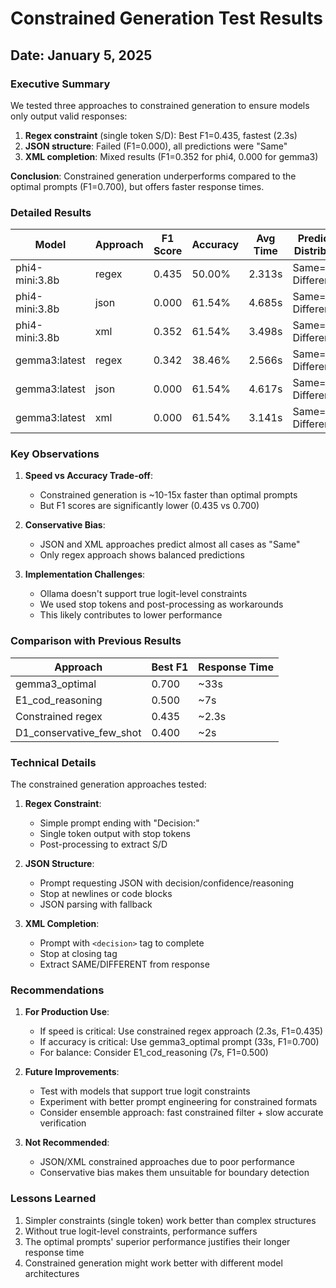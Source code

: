 # Constrained Generation Test Results

## Date: January 5, 2025

### Executive Summary

We tested three approaches to constrained generation to ensure models only output valid responses:
1. **Regex constraint** (single token S/D): Best F1=0.435, fastest (2.3s)
2. **JSON structure**: Failed (F1=0.000), all predictions were "Same"
3. **XML completion**: Mixed results (F1=0.352 for phi4, 0.000 for gemma3)

**Conclusion**: Constrained generation underperforms compared to the optimal prompts (F1=0.700), but offers faster response times.

### Detailed Results

| Model | Approach | F1 Score | Accuracy | Avg Time | Prediction Distribution |
|-------|----------|----------|----------|----------|------------------------|
| phi4-mini:3.8b | regex | 0.435 | 50.00% | 2.313s | Same=13, Different=13 |
| phi4-mini:3.8b | json | 0.000 | 61.54% | 4.685s | Same=26, Different=0 |
| phi4-mini:3.8b | xml | 0.352 | 61.54% | 3.498s | Same=22, Different=4 |
| gemma3:latest | regex | 0.342 | 38.46% | 2.566s | Same=18, Different=8 |
| gemma3:latest | json | 0.000 | 61.54% | 4.617s | Same=26, Different=0 |
| gemma3:latest | xml | 0.000 | 61.54% | 3.141s | Same=26, Different=0 |

### Key Observations

1. **Speed vs Accuracy Trade-off**:
   - Constrained generation is ~10-15x faster than optimal prompts
   - But F1 scores are significantly lower (0.435 vs 0.700)

2. **Conservative Bias**:
   - JSON and XML approaches predict almost all cases as "Same"
   - Only regex approach shows balanced predictions

3. **Implementation Challenges**:
   - Ollama doesn't support true logit-level constraints
   - We used stop tokens and post-processing as workarounds
   - This likely contributes to lower performance

### Comparison with Previous Results

| Approach | Best F1 | Response Time |
|----------|---------|---------------|
| gemma3_optimal | 0.700 | ~33s |
| E1_cod_reasoning | 0.500 | ~7s |
| Constrained regex | 0.435 | ~2.3s |
| D1_conservative_few_shot | 0.400 | ~2s |

### Technical Details

The constrained generation approaches tested:

1. **Regex Constraint**:
   - Simple prompt ending with "Decision:"
   - Single token output with stop tokens
   - Post-processing to extract S/D

2. **JSON Structure**:
   - Prompt requesting JSON with decision/confidence/reasoning
   - Stop at newlines or code blocks
   - JSON parsing with fallback

3. **XML Completion**:
   - Prompt with `<decision>` tag to complete
   - Stop at closing tag
   - Extract SAME/DIFFERENT from response

### Recommendations

1. **For Production Use**:
   - If speed is critical: Use constrained regex approach (2.3s, F1=0.435)
   - If accuracy is critical: Use gemma3_optimal prompt (33s, F1=0.700)
   - For balance: Consider E1_cod_reasoning (7s, F1=0.500)

2. **Future Improvements**:
   - Test with models that support true logit constraints
   - Experiment with better prompt engineering for constrained formats
   - Consider ensemble approach: fast constrained filter + slow accurate verification

3. **Not Recommended**:
   - JSON/XML constrained approaches due to poor performance
   - Conservative bias makes them unsuitable for boundary detection

### Lessons Learned

1. Simpler constraints (single token) work better than complex structures
2. Without true logit-level constraints, performance suffers
3. The optimal prompts' superior performance justifies their longer response time
4. Constrained generation might work better with different model architectures
